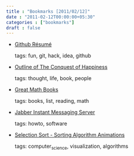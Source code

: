 ```yaml
---
title : "Bookmarks [2011/02/12]"
date : "2011-02-12T00:00:00+05:30"
categories : ["bookmarks"]
draft : false
---
```


-   [Github Résumé](http://resume.github.com/)

    tags: fun, git, hack, idea, github

-   [Outline of The Conquest of Happiness](http://www.gurus.org/dougdeb/Courses/Happy/Conquest/outline.html)

    tags: thought, life, book, people

-   [Great Math Books](http://math-blog.com/2011/02/10/great-math-books/)

    tags: books, list, reading, math

-   [Jabber Instant Messaging Server](https://help.ubuntu.com/10.10/serverguide/C/jabberd2-server.html)

    tags: howto, software

-   [Selection Sort - Sorting Algorithm Animations](http://www.sorting-algorithms.com/selection-sort)

    tags: computer<sub>science</sub>, visualization, algorithms
